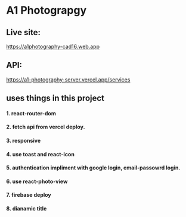 
# A1 Photograpgy






## Live site:

https://a1photography-cad16.web.app



## API:

https://a1-photography-server.vercel.app/services



## uses things in this project

#### 1. react-router-dom
#### 2. fetch api from vercel deploy.
#### 3. responsive
#### 4. use toast and react-icon
#### 5. authentication impliment with google login, email-passowrd login.
#### 6. use react-photo-view
#### 7. firebase deploy
#### 8. dianamic title



